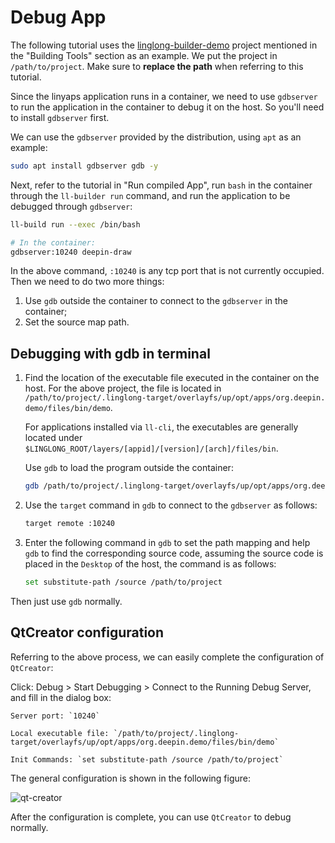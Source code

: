 <!--
SPDX-FileCopyrightText: 2023 UnionTech Software Technology Co., Ltd.

SPDX-License-Identifier: LGPL-3.0-or-later
-->

# Debug App

The following tutorial uses the [linglong-builder-demo](https://github.com/linuxdeepin/linglong-builder-demo) project mentioned in the "Building Tools" section as an example. We put the project in `/path/to/project`. Make sure to **replace the path** when referring to this tutorial.

Since the linyaps application runs in a container, we need to use `gdbserver` to run the application in the container to debug it on the host. So you'll need to install `gdbserver` first.

We can use the `gdbserver` provided by the distribution, using `apt` as an example:

```bash
sudo apt install gdbserver gdb -y
```

Next, refer to the tutorial in "Run compiled App", run `bash` in the container through the `ll-builder run` command, and run the application to be debugged through `gdbserver`:

```bash
ll-build run --exec /bin/bash

# In the container:
gdbserver:10240 deepin-draw
```

In the above command, `:10240` is any tcp port that is not currently occupied. Then we need to do two more things:

1. Use `gdb` outside the container to connect to the `gdbserver` in the container;
2. Set the source map path.

## Debugging with gdb in terminal

1. Find the location of the executable file executed in the container on the host. For the above project, the file is located in `/path/to/project/.linglong-target/overlayfs/up/opt/apps/org.deepin. demo/files/bin/demo`.

   For applications installed via `ll-cli`, the executables are generally located under `$LINGLONG_ROOT/layers/[appid]/[version]/[arch]/files/bin`.

   Use `gdb` to load the program outside the container:

   ```bash
   gdb /path/to/project/.linglong-target/overlayfs/up/opt/apps/org.deepin.demo/files/bin/demo
   ```

2. Use the `target` command in `gdb` to connect to the `gdbserver` as follows:

   ```bash
   target remote :10240
   ```

3. Enter the following command in `gdb` to set the path mapping and help `gdb` to find the corresponding source code, assuming the source code is placed in the `Desktop` of the host, the command is as follows:

   ```bash
   set substitute-path /source /path/to/project
   ```

Then just use `gdb` normally.

## QtCreator configuration

Referring to the above process, we can easily complete the configuration of `QtCreator`:

Click: Debug > Start Debugging > Connect to the Running Debug Server, and fill in the dialog box:

```text
Server port: `10240`

Local executable file: `/path/to/project/.linglong-target/overlayfs/up/opt/apps/org.deepin.demo/files/bin/demo`

Init Commands: `set substitute-path /source /path/to/project`
```

The general configuration is shown in the following figure:

![qt-creator](images/qt-creator.jpg)

After the configuration is complete, you can use `QtCreator` to debug normally.
